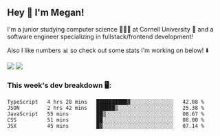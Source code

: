 ## Hey 👋 I'm Megan! 
I'm a junior studying computer science 👩🏻‍💻 at Cornell University 🐻 and a software engineer specializing in fullstack/frontend development!

Also I like numbers 📊 so check out some stats I'm working on below! ⬇️

<img src="https://github-readme-stats.vercel.app/api?username=meganyin13&show_icons=true&hide=stars&count_private=true" />

<img src="https://github-readme-stats.vercel.app/api/top-langs/?username=meganyin13&layout=compact&hide=Jupyter%20Notebook" />

### This week's dev breakdown 🖥:
<!--START_SECTION:waka-->
```text
TypeScript   4 hrs 28 mins   ██████████▓░░░░░░░░░░░░░░   42.08 % 
JSON         2 hrs 42 mins   ██████▒░░░░░░░░░░░░░░░░░░   25.38 % 
JavaScript   55 mins         ██▒░░░░░░░░░░░░░░░░░░░░░░   08.67 % 
CSS          51 mins         ██░░░░░░░░░░░░░░░░░░░░░░░   08.00 % 
JSX          45 mins         █▓░░░░░░░░░░░░░░░░░░░░░░░   07.14 % 
```
<!--END_SECTION:waka-->